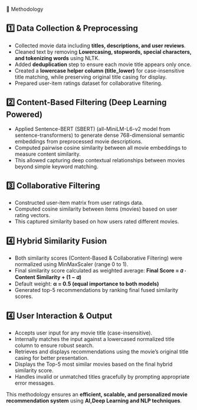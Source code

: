📌 Methodology

## 1️⃣ Data Collection & Preprocessing
- Collected movie data including **titles, descriptions, and user reviews**.
- Cleaned text by removing **Lowercasing, stopwords, special characters, and tokenizing words** using NLTK.
- Added **deduplication** step to ensure each movie title appears only once.
- Created a **lowercase helper column (title_lower)** for case-insensitive title matching, while preserving original title casing for display.
- Prepared user-item ratings dataset for collaborative filtering.

## 2️⃣ Content-Based Filtering (Deep Learning Powered)
- Applied Sentence-BERT (SBERT) (all-MiniLM-L6-v2 model from sentence-transformers) to generate dense 768-dimensional semantic embeddings from preprocessed movie descriptions.
- Computed pairwise cosine similarity between all movie embeddings to measure content similarity.
- This allowed capturing deep contextual relationships between movies beyond simple keyword matching.

## 3️⃣ Collaborative Filtering
- Constructed user-item matrix from user ratings data.
- Computed cosine similarity between items (movies) based on user rating vectors.
- This captured similarity based on how users rated different movies.

## 4️⃣ Hybrid Similarity Fusion
- Both similarity scores (Content-Based & Collaborative Filtering) were normalized using MinMaxScaler (range 0 to 1).
- Final similarity score calculated as weighted average: **Final Score = 𝛼 ⋅ Content Similarity + (1 − 𝛼)**
- Default weight: **α = 0.5 (equal importance to both models)**
- Generated top-5 recommendations by ranking final fused similarity scores.

## 4️⃣ User Interaction & Output
- Accepts user input for any movie title (case-insensitive).
- Internally matches the input against a lowercased normalized title column to ensure robust search.
- Retrieves and displays recommendations using the movie’s original title casing for better presentation.
- Displays the Top-5 most similar movies based on the final hybrid similarity score.
- Handles invalid or unmatched titles gracefully by prompting appropriate error messages.


This methodology ensures an **efficient, scalable, and personalized movie recommendation system** using **AI,Deep Learning and NLP techniques**.

